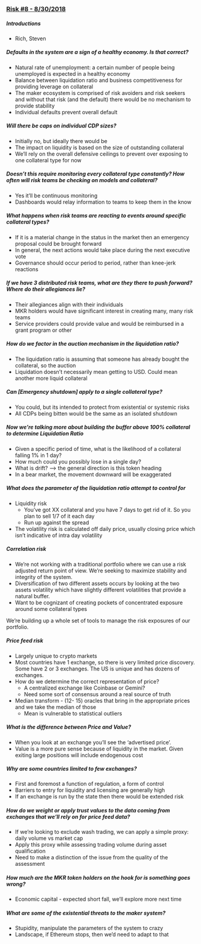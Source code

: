 ### [Risk #8 - 8/30/2018](https://www.youtube.com/watch?v=bSITCcLmd0k)
##### Introductions
* Rich, Steven

##### Defaults in the system are a sign of a healthy economy. Is that correct?
* Natural rate of unemployment: a certain number of people being unemployed is expected in a healthy economy
* Balance between liquidation ratio and business competitiveness for providing leverage on collateral
* The maker ecosystem is comprised of risk avoiders and risk seekers and without that risk (and the default) there would be no mechanism to provide stability
* Individual defaults prevent overall default

##### Will there be caps on individual CDP sizes?
* Initially no, but ideally there would be
* The impact on liquidity is based on the size of outstanding collateral
* We’ll rely on the overall defensive ceilings to prevent over exposing to one collateral type for now

##### Doesn’t this require monitoring every collateral type constantly? How often will risk teams be checking on models and collateral?
* Yes it’ll be continuous monitoring
* Dashboards would relay information to teams to keep them in the know

##### What happens when risk teams are reacting to events around specific collateral types?
* If it is a material change in the status in the market then an emergency proposal could be brought forward
* In general, the next actions would take place during the next executive vote
* Governance should occur period to period, rather than knee-jerk reactions

##### If we have 3 distributed risk teams, what are they there to push forward? Where do their allegiances lie?
* Their allegiances align with their individuals
* MKR holders would have significant interest in creating many, many risk teams
* Service providers could provide value and would be reimbursed in a grant program or other

##### How do we factor in the auction mechanism in the liquidation ratio?
* The liquidation ratio is assuming that someone has already bought the collateral, so the auction
* Liquidation doesn’t necessarily mean getting to USD. Could mean another more liquid collateral

##### Can [Emergency shutdown] apply to a single collateral type?
* You could, but its intended to protect from existential or systemic risks
* All CDPs being bitten would be the same as an isolated shutdown

##### Now we're talking more about building the buffer above 100% collateral to determine Liquidation Ratio
* Given a specific period of time, what is the likelihood of a collateral falling 1% in 1 day? 
* How much could you possibly lose in a single day?
* What is drift? —> the general direction is this token heading
* In a bear market, the movement downward will be exaggerated

##### What does the parameter of the liquidation ratio attempt to control for
* Liquidity risk
    * You’ve got XX collateral and you have 7 days to get rid of it. So you plan to sell 1/7 of it each day
    * Run up against the spread
* The volatility risk is calculated off daily price, usually closing price which isn’t indicative of intra day volatility

##### Correlation risk
* We’re not working with a traditional portfolio where we can use a risk adjusted return point of view. We’re seeking to maximize stability and integrity of the system.
* Diversification of two different assets occurs by looking at the two assets volatility which have slightly different volatilities that provide a natural buffer.
* Want to be cognizant of creating pockets of concentrated exposure around some collateral types

We’re building up a whole set of tools to manage the risk exposures of our portfolio.

##### Price feed risk
* Largely unique to crypto markets
* Most countries have 1 exchange, so there is very limited price discovery. Some have 2 or 3 exchanges. The US is unique and has dozens of exchanges.
* How do we determine the correct representation of price?
    * A centralized exchange like Coinbase or Gemini?
    * Need some sort of consensus around a real source of truth
* Median transform - (12- 15) oracles that bring in the appropriate prices and we take the median of those
    * Mean is vulnerable to statistical outliers

##### What is the difference between Price and Value?
* When you look at an exchange you’ll see the ‘advertised price’.
* Value is a more pure sense because of liquidity in the market. Given exiting large positions will include endogenous cost

##### Why are some countries limited to few exchanges?
* First and foremost a function of regulation, a form of control
* Barriers to entry for liquidity and licensing are generally high
* If an exchange is run by the state then there would be extended risk

##### How do we weight or apply trust values to the data coming from exchanges that we’ll rely on for price feed data?
* If we’re looking to exclude wash trading, we can apply a simple proxy: daily volume vs market cap
* Apply this proxy while assessing trading volume during asset qualification
* Need to make a distinction of the issue from the quality of the assessment

##### How much are the MKR token holders on the hook for is something goes wrong?
* Economic capital - expected short fall, we’ll explore more next time

##### What are some of the existential threats to the maker system?
* Stupidity, manipulate the parameters of the system to crazy 
* Landscape, if Ethereum stops, then we’d need to adapt to that 
